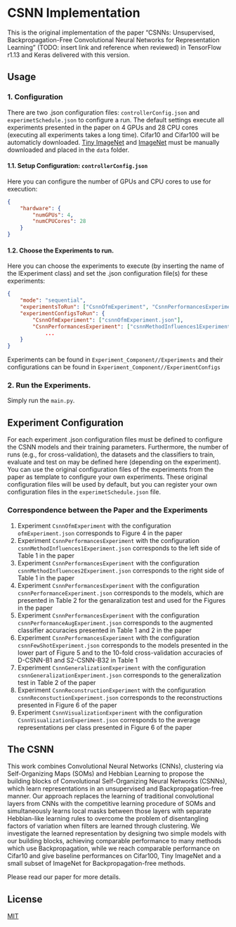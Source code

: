 # CSNN Implementation
This is the original implementation of the paper “CSNNs: Unsupervised, Backpropagation-Free Convolutional Neural Networks for Representation Learning” (TODO: insert link and reference when reviewed) in TensorFlow r1.13 and Keras delivered with this version.
## Usage
### 1. Configuration
There are two .json configuration files: ```controllerConfig.json``` and ```experimetSchedule.json``` to configure a run. The default settings execute all experiments presented in the paper on 4 GPUs and 28 CPU cores (executing all experiments takes a long time).
Cifar10 and Cifar100 will be automaticly downloaded. [Tiny ImageNet](https://tiny-imagenet.herokuapp.com/) and [ImageNet](https://www.kaggle.com/c/imagenet-object-localization-challenge/data) must be manually downloaded and placed in the ```data``` folder.
#### 1.1. Setup Configuration: ```controllerConfig.json```
 Here you can configure the number of GPUs and CPU cores to use for execution:
```json
{
    "hardware": {
        "numGPUs": 4,
        "numCPUCores": 28
    }
}
```
#### 1.2. Choose the Experiments to run.
Here you can choose the experiments to execute (by inserting the name of the IExperiment class) and set the .json configuration file(s) for these experiments:
```json
{
    "mode": "sequential",
    "experimentsToRun": ["CsnnOfmExperiment", "CsnnPerformancesExperiment", ...],
    "experimentConfigsToRun": {
        "CsnnOfmExperiment": ["csnnOfmExperiment.json"],
        "CsnnPerformancesExperiment": ["csnnMethodInfluences1Experiment.json", "csnnMethodInfluences2Experiment.json", "csnnPerformanceExperiment.json"]
            ...
    }
}
```
Experiments can be found in ```Experiment_Component//Experiments``` and their configurations can be found in ```Experiment_Component//ExperimentConfigs```
### 2. Run the Experiments.
Simply run the ```main.py```. 
## Experiment Configuration
For each experiment .json configuration files must be defined to configure the CSNN models and their training parameters. Furthermore, the number of runs (e.g., for cross-validation), the datasets and the classifiers to train, evaluate and test on may be defined here (depending on the experiment). You can use the original configuration files of the experiments from the paper as template to configure your own experiments. These original configuration files will be used by default, but you can register your own configuration files in the ```experimetSchedule.json``` file.
### Correspondence between the Paper and the Experiments
1. Experiment ```CsnnOfmExperiment``` with the configuration ```ofmExperiment.json``` corresponds to Figure 4 in the paper 
2. Experiment ```CsnnPerformancesExperiment``` with the configuration ```csnnMethodInfluences1Experiment.json``` corresponds to the left side of Table 1 in the paper 
3. Experiment ```CsnnPerformancesExperiment``` with the configuration ```csnnMethodInfluences2Experiment.json``` corresponds to the right side of Table 1 in the paper 
4. Experiment ```CsnnPerformancesExperiment``` with the configuration ```csnnPerformanceExperiment.json``` corresponds to the models, which are presented in Table 2 for the genaralization test and used for the Figures in the paper 
5. Experiment ```CsnnPerformancesExperiment``` with the configuration ```csnnPerformanceAugExperiment.json``` corresponds to the augmented classifier accuracies presented in Table 1 and 2 in the paper
6. Experiment ```CsnnPerformancesExperiment``` with the configuration ```csnnFewShotExperiment.json``` corresponds to the models presented in the lower part of Figure 5 and to the 10-fold cross-validation accuracies of D-CSNN-B1 and S2-CSNN-B32 in Table 1
7. Experiment ```CsnnGeneralizationExperiment``` with the configuration ```csnnGeneralizationExperiment.json``` corresponds to the generalization test in Table 2 of the paper
8. Experiment ```CsnnReconstructionExperiment``` with the configuration ```csnnReconstuctionExperiment.json``` corresponds to the reconstructions presented in Figure 6 of the paper
9. Experiment ```CsnnVisualizationExperiment``` with the configuration ```CsnnVisualizationExperiment.json``` corresponds to the average representations per class presented in Figure 6 of the paper

## The CSNN 
This work combines Convolutional Neural Networks (CNNs), clustering via Self-Organizing Maps (SOMs) and Hebbian Learning to propose the building blocks of Convolutional Self-Organizing Neural Networks (CSNNs), which learn representations in an unsupervised and Backpropagation-free manner. Our approach replaces the learning of traditional convolutional layers from CNNs with the competitive learning procedure of SOMs and simultaneously learns local masks between those layers with separate Hebbian-like learning rules to overcome the problem of disentangling factors of variation when filters are learned through clustering. We investigate the learned representation by designing two simple models with our building blocks, achieving comparable performance to many methods which use Backpropagation, while we reach comparable performance on Cifar10 and give baseline performances on Cifar100, Tiny ImageNet and a small subset of ImageNet for Backpropagation-free methods.

Please read our paper for more details.

## License
[MIT](https://choosealicense.com/licenses/mit/)
